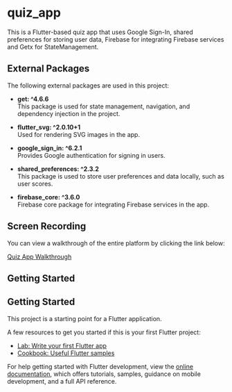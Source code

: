 # quiz_app

This is a Flutter-based quiz app that uses Google Sign-In, shared preferences for storing user data,  Firebase for integrating Firebase services and Getx for StateManagement. 
## External Packages

The following external packages are used in this project:

- **get: ^4.6.6**  
  This package is used for state management, navigation, and dependency injection in the project.
  
- **flutter_svg: ^2.0.10+1**  
  Used for rendering SVG images in the app.

- **google_sign_in: ^6.2.1**  
  Provides Google authentication for signing in users.

- **shared_preferences: ^2.3.2**  
  This package is used to store user preferences and data locally, such as user scores.

- **firebase_core: ^3.6.0**  
  Firebase core package for integrating Firebase services in the app.

## Screen Recording

You can view a walkthrough of the entire platform by clicking the link below:

[Quiz App Walkthrough](https://drive.google.com/dummy-link-to-screen-recording)

## Getting Started


## Getting Started

This project is a starting point for a Flutter application.

A few resources to get you started if this is your first Flutter project:

- [Lab: Write your first Flutter app](https://docs.flutter.dev/get-started/codelab)
- [Cookbook: Useful Flutter samples](https://docs.flutter.dev/cookbook)

For help getting started with Flutter development, view the
[online documentation](https://docs.flutter.dev/), which offers tutorials,
samples, guidance on mobile development, and a full API reference.
